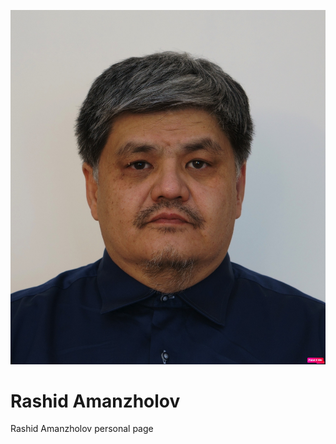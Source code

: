 ![My Photo](DSC04102-Rashid_cropped_compressed.jpg "It is me!")
# Rashid Amanzholov
Rashid Amanzholov personal page
